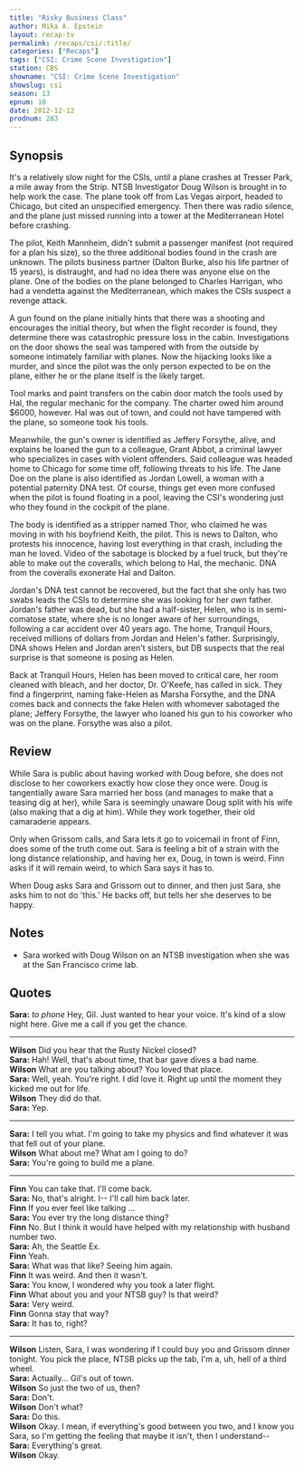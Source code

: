 ```yaml
---
title: "Risky Business Class"
author: Mika A. Epstein
layout: recap-tv
permalink: /recaps/csi/:title/
categories: ["Recaps"]
tags: ["CSI: Crime Scene Investigation"]
station: CBS
showname: "CSI: Crime Scene Investigation"
showslug: csi
season: 13
epnum: 10  
date: 2012-12-12
prodnum: 283  
---
```


## Synopsis

It's a relatively slow night for the CSIs, until a plane crashes at Tresser Park, a mile away from the Strip. NTSB Investigator Doug Wilson is brought in to help work the case. The plane took off from Las Vegas airport, headed to Chicago, but cited an unspecified emergency. Then there was radio silence, and the plane just missed running into a tower at the Mediterranean Hotel before crashing.

The pilot, Keith Mannheim, didn't submit a passenger manifest (not required for a plan his size), so the three additional bodies found in the crash are unknown. The pilots business partner (Dalton Burke, also his life partner of 15 years), is distraught, and had no idea there was anyone else on the plane. One of the bodies on the plane belonged to Charles Harrigan, who had a vendetta against the Mediterranean, which makes the CSIs suspect a revenge attack.

A gun found on the plane initially hints that there was a shooting and encourages the initial theory, but when the flight recorder is found, they determine there was catastrophic pressure loss in the cabin. Investigations on the door shows the seal was tampered with from the outside by someone intimately familiar with planes. Now the hijacking looks like a murder, and since the pilot was the only person expected to be on the plane, either he or the plane itself is the likely target.

Tool marks and paint transfers on the cabin door match the tools used by Hal, the regular mechanic for the company. The charter owed him around $6000, however. Hal was out of town, and could not have tampered with the plane, so someone took his tools.

Meanwhile, the gun's owner is identified as Jeffery Forsythe, alive, and explains he loaned the gun to a colleague, Grant Abbot, a criminal lawyer who specializes in cases with violent offenders. Said colleague was headed home to Chicago for some time off, following threats to his life. The Jane Doe on the plane is also identified as Jordan Lowell, a woman with a potential paternity DNA test. Of course, things get even more confused when the pilot is found floating in a pool, leaving the CSI's wondering just who they found in the cockpit of the plane.

The body is identified as a stripper named Thor, who claimed he was moving in with his boyfriend Keith, the pilot. This is news to Dalton, who protests his innocence, having lost everything in that crash, including the man he loved. Video of the sabotage is blocked by a fuel truck, but they're able to make out the coveralls, which belong to Hal, the mechanic. DNA from the coveralls exonerate Hal and Dalton.

Jordan's DNA test cannot be recovered, but the fact that she only has two swabs leads the CSIs to determine she was looking for her *own* father. Jordan's father was dead, but she had a half-sister, Helen, who is in semi-comatose state, where she is no longer aware of her surroundings, following a car accident over 40 years ago. The home, Tranquil Hours, received millions of dollars from Jordan and Helen's father. Surprisingly, DNA shows Helen and Jordan aren't sisters, but DB suspects that the real surprise is that someone is posing as Helen.

Back at Tranquil Hours, Helen has been moved to critical care, her room cleaned with bleach, and her doctor, Dr. O'Keefe, has called in sick. They find a fingerprint, naming fake-Helen as Marsha Forsythe, and the DNA comes back and connects the fake Helen with whomever sabotaged the plane; Jeffery Forsythe, the lawyer who loaned his gun to his coworker who was on the plane. Forsythe was also a pilot.

## Review

While Sara is public about having worked with Doug before, she does not disclose to her coworkers exactly how close they once were. Doug is tangentially aware Sara married her boss (and manages to make that a teasing dig at her), while Sara is seemingly unaware Doug split with his wife (also making that a dig at him). While they work together, their old camaraderie appears.

Only when Grissom calls, and Sara lets it go to voicemail in front of Finn, does some of the truth come out. Sara is feeling a bit of a strain with the long distance relationship, and having her ex, Doug, in town is weird. Finn asks if it will remain weird, to which Sara says it has to.

When Doug asks Sara and Grissom out to dinner, and then just Sara, she asks him to not do 'this.' He backs off, but tells her she deserves to be happy.

## Notes

* Sara worked with Doug Wilson on an NTSB investigation when she was at the San Francisco crime lab.

## Quotes

**Sara:** *to phone* Hey, Gil. Just wanted to hear your voice. It's kind of a slow night here. Give me a call if you get the chance.  

- - -

**Wilson** Did you hear that the Rusty Nickel closed?  
**Sara:** Hah! Well, that's about time, that bar gave dives a bad name.  
**Wilson** What are you talking about? You loved that place.  
**Sara:** Well, yeah. You're right. I did love it. Right up until the moment they kicked me out for life.  
**Wilson** They did do that.  
**Sara:** Yep.  

- - -

**Sara:** I tell you what. I'm going to take my physics and find whatever it was that fell out of your plane.  
**Wilson** What about me? What am I going to do?  
**Sara:** You're going to build me a plane.  

- - -

**Finn** You can take that. I'll come back.  
**Sara:** No, that's alright. I-- I'll call him back later.  
**Finn** If you ever feel like talking ...  
**Sara:** You ever try the long distance thing?  
**Finn** No. But I think it would have helped with my relationship with husband number two.  
**Sara:** Ah, the Seattle Ex.  
**Finn** Yeah.  
**Sara:** What was that like? Seeing him again.  
**Finn** It was weird. And then it wasn't.  
**Sara:** You know, I wondered why you took a later flight.  
**Finn** What about you and your NTSB guy? Is that weird?  
**Sara:** Very weird.  
**Finn** Gonna stay that way?  
**Sara:** It has to, right?  

- - -

**Wilson** Listen, Sara, I was wondering if I could buy you and Grissom dinner tonight. You pick the place, NTSB picks up the tab, I'm a, uh, hell of a third wheel.  
**Sara:** Actually... Gil's out of town.  
**Wilson** So just the two of us, then?  
**Sara:** Don't.  
**Wilson** Don't what?  
**Sara:** Do this.  
**Wilson** Okay. I mean, if everything's good between you two, and I know you Sara, so I'm getting the feeling that maybe it isn't, then I understand--  
**Sara:** Everything's great.  
**Wilson** Okay.

